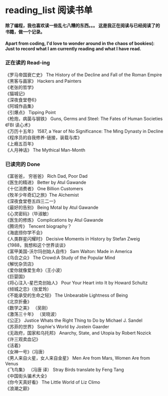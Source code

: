 # reading_list 阅读书单
#### 除了编程，我也喜欢读一些乱七八糟的东西。。。 这是我正在阅读与已经阅读了的书籍，做一个记录。  
#### Apart from coding, I'd love to wonder around in the chaos of bookies(: Just to record what I am currently reading and what I have read.

### 正在读的 Read-ing

《罗马帝国衰亡史》 The History of the Decline and Fall of the Roman Empire  
《黑客与画家》 Hackers and Painters   
《老张的哲学》   
《猫城记》   
《深夜食堂卷6》  
《阿城作品集》  
《引爆点》 Tipping Point  
《枪炮，病菌与钢铁》 Guns, Germs and Steel: The Fates of Human Societies  
《FBI 读心术》  
《万历十五年》 1587, a Year of No Significance: The Ming Dynasty in Decline  
《程序员的自我修养-链接，装载与库》  
《上瘾五百年》  
《人月神话》 The Mythical Man-Month

### 已读完的 Done
《富爸爸， 穷爸爸》 Rich Dad, Poor Dad  
《医生的精进》 Better by Atul Gawande    
《十亿消费者》 One Billion Customers  
《牧羊少年奇幻之旅》The Alchemist  
《深夜食堂卷五四三二一》  
《最好的告别》 Being Motal by Atul Gawande  
《心灵密码》（毕淑敏）  
《医生的修炼》 Complications by Atul Gawande  
《腾讯传》 Tencent biography？  
《海底捞你学不会》   
《人类群星闪耀时》 Decisive Moments in History by Stefan Zweig    
《1988，我想和这个世界谈谈》   
《富甲美国-沃尔玛创始人自传》 Sam Walton: Made in America   
《乌合之众》 The Crowd:A Study of the Popular Mind   
《解忧杂货店》  
《爱你就像爱生命》（王小波）   
《巨婴国》   
《将心注入-星巴克创始人》 Pour Your Heart into It by Howard Schultz   
《倾城之恋》（张爱玲）   
《不能承受的生命之轻》 The Unbearable Lightness of Being   
《北京折叠》    
《数学之美》 （吴刚）   
《激荡三十年》 （吴晓波）   
《公正》 Justice Whats the Right Thing to Do by Michael J. Sandel    
《苏菲的世界》 Sophie's World by Jostein Gaarder  
《无政府，国家和乌托邦》 Anarchy, State, and Utopia by Robert Nozick   
《许三观卖血记》   
《活着》    
《女神一号》（冯唐）   
《男人来自火星，女人来自金星》 Men Are from Mars, Women Are from Venus  
《飞鸟集》 （冯唐 译） Stray Birds translate by Feng Tang  
《中国街头骗术大全》    
《你今天真好看》 The Little World of Liz Climo    
《浪潮之巅》  

 
 

 
 

